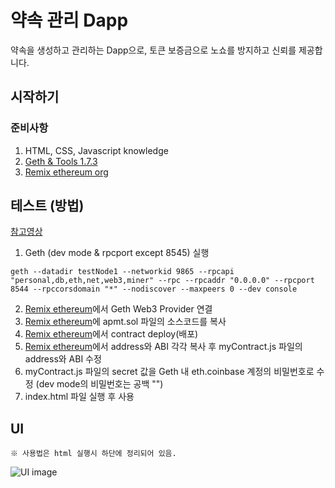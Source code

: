 # 약속 관리 Dapp

약속을 생성하고 관리하는 Dapp으로, 토큰 보증금으로 노쇼를 방지하고 신뢰를 제공합니다.

## 시작하기

### 준비사항

1. HTML, CSS, Javascript knowledge
2. [Geth & Tools 1.7.3](https://geth.ethereum.org/downloads/)
3. [Remix ethereum org](http://remix.ethereum.org/)

## 테스트 (방법)

[참고영상](https://youtu.be/jpPDz_KSGAM)

1. Geth (dev mode & rpcport except 8545) 실행
```
geth --datadir testNode1 --networkid 9865 --rpcapi "personal,db,eth,net,web3,miner" --rpc --rpcaddr "0.0.0.0" --rpcport 8544 --rpccorsdomain "*" --nodiscover --maxpeers 0 --dev console
```
2. [Remix ethereum](http://remix.ethereum.org/)에서 Geth Web3 Provider 연결
3. [Remix ethereum](http://remix.ethereum.org/)에 apmt.sol 파일의 소스코드를 복사
4. [Remix ethereum](http://remix.ethereum.org/)에서 contract deploy(배포)
5. [Remix ethereum](http://remix.ethereum.org/)에서 address와 ABI 각각 복사 후 myContract.js 파일의 address와 ABI 수정
6. myContract.js 파일의 secret 값을 Geth 내 eth.coinbase 계정의 비밀번호로 수정 (dev mode의 비밀번호는 공백 "")
7. index.html 파일 실행 후 사용

## UI
```
※ 사용법은 html 실행시 하단에 정리되어 있음.
```
![UI image](https://github.com/pby2017/study-apmt-geth-dapp/blob/master/image/UI.jpg)
